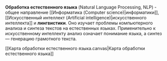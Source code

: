 **Обработка естественного языка** (Natural Language Processing, NLP) - общее направление [[Информатика (Computer science)|информатики]], [[Искусственный интеллект (Artificial intelligence)|искусственного интеллекта]] и **лингвистики**. Оно изучает проблемы компьютерного анализа и синтеза текстов на естественных языках. Применительно к искусственному интеллекту анализ означает понимание языка, а синтез — генерацию грамотного текста.

[[Карта обработки естественного языка.canvas|Карта обработки естественного языка]]